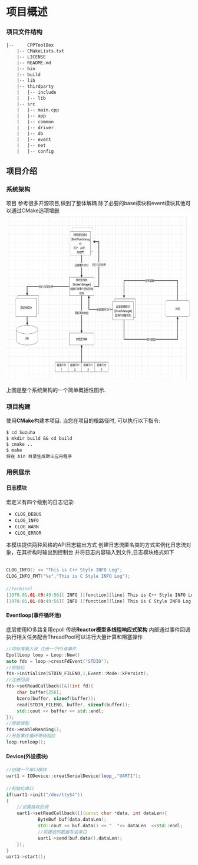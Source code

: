 # 项目概述
### 项目文件结构
``` DIR
|--     CPPToolBox
    |-- CMakeLists.txt
    |-- LICENSE
    |-- README.md
    |-- bin
    |-- build   
    |-- lib
    |-- thirdparty
    |   |-- include
    |   |-- lib
    |-- src
    |   |-- main.cpp   
    |   |-- app         
    |   |-- common   
    |   |-- driver
    |   |-- db
    |   |-- event
    |   |-- net
    |   |-- config
```

## 项目介绍
### 系统架构
项目 参考很多开源项目,做到了整体解耦 
除了必要的base模块和event模块其他可以通过CMake选项增删
<img src="res/sys_architeture.png" alt="System Architecture New" height="450">


 上图是整个系统架构的一个简单概括性图示.
### 项目构建

使用**CMake**构建本项目.
当您在项目的根路径时, 可以执行以下指令:

```console
$ cd Suzuha
$ mkdir build && cd build
$ cmake .. 
$ make
将在 bin 目录生成默认应用程序 
```
### 用例展示

#### 日志模块
宏定义有四个级别的日志记录:
+ `CLOG_DEBUG`
+ `CLOG_INFO`
+ `CLOG_WARN`
+ `CLOG_ERROR`

本模块提供两种风格的API日志输出方式
创建日志流匿名类的方式实例化日志流对象，在其析构时输出到控制台 并将日志内容输入到文件,日志模块格式如下
```CPP

CLOG_INFO() << "This is C++ Style INFO Log";
CLOG_INFO_FMT("%s","This is C Style INFO Log");

//Terminal
[1970.01.01-09:49:56][ INFO ][function][line] This is C++ Style INFO Log
[1970.01.01-09:49:56][ INFO ][function][line] This is C Style INFO Log

```
#### Eventloop(事件循环池)
底层使用IO多路复用epoll 传统**Reactor模型多线程响应式架构**
内部通过事件回调 执行相关任务配合ThreadPool可以进行大量计算和阻塞操作
```CPP
//向标准输入流 注册一个FD读事件
EpollLoop loop = Loop::New()
auto fds = loop->creatFdEvent("STDIO");
//初始化
fds->initialize(STDIN_FILENO,1,Event::Mode::kPersist);
//注册回调
fds->setReadCallback([&](int fd){
    char buffer[256];
    bzero(buffer, sizeof(buffer));
    read(STDIN_FILENO, buffer, sizeof(buffer));
    std::cout << buffer << std::endl;
});
//使能读取
fds->enableReading();
//开启事件循环等待相应
loop.runloop();
```
#### Device(外设模块)
```CPP
//创建一个串口模块 
uart1 = IODevice::creatSerialDevice(loop_,"UART1");

//初始化串口
if(uart1->init("/dev/ttyS4")) 
{
    //设置接收回调
    uart1->setReadCallback([](const char *data, int dataLen){
            ByteBuf buf(data,dataLen);
            std::cout << buf.data() << "  "<< dataLen  <<std::endl;
            //将接收的数据写会串口
            uart1->send(buf.data(),dataLen);
    });
}
uart1->start();
```














